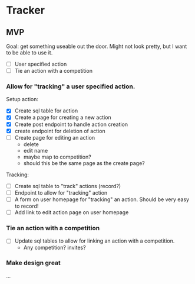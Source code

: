# Tracker

## MVP

Goal: get something useable out the door. Might not look pretty, but I want to be able to use it.

- [ ] User specified action
- [ ] Tie an action with a competition

### Allow for "tracking" a user specified action.

Setup action:

- [X] Create sql table for action
- [X] Create a page for creating a new action
- [X] Create post endpoint to handle action creation
- [X] create endpoint for deletion of action
- [ ] Create page for editing an action
  - delete
  - edit name
  - maybe map to competition?
  - should this be the same page as the create page?

Tracking:

- [ ] Create sql table to "track" actions (record?)
- [ ] Endpoint to allow for "tracking" action
- [ ] A form on user homepage for "tracking" an action. Should be very easy to record!
- [ ] Add link to edit action page on user homepage

### Tie an action with a competition

- [ ] Update sql tables to allow for linking an action with a competition.
  - Any competition? invites?


### Make design great

...
